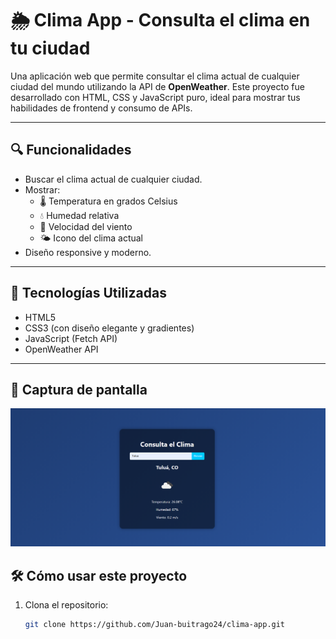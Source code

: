 # 🌦️ Clima App - Consulta el clima en tu ciudad

Una aplicación web que permite consultar el clima actual de cualquier ciudad del mundo utilizando la API de **OpenWeather**. Este proyecto fue desarrollado con HTML, CSS y JavaScript puro, ideal para mostrar tus habilidades de frontend y consumo de APIs.

---

## 🔍 Funcionalidades

- Buscar el clima actual de cualquier ciudad.
- Mostrar:
  - 🌡️ Temperatura en grados Celsius
  - 💧 Humedad relativa
  - 💨 Velocidad del viento
  - 🌤️ Icono del clima actual
- Diseño responsive y moderno.

---

## 🚀 Tecnologías Utilizadas

- HTML5
- CSS3 (con diseño elegante y gradientes)
- JavaScript (Fetch API)
- OpenWeather API

---

## 📸 Captura de pantalla

![App del clima](https://github.com/Juan-buitrago24/clima-app/blob/main/SS4.png)

## 🛠️ Cómo usar este proyecto

1. Clona el repositorio:
   ```bash
   git clone https://github.com/Juan-buitrago24/clima-app.git
